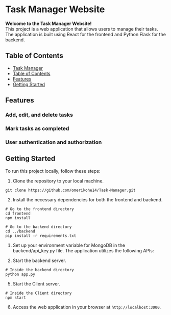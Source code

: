 # Task Manager Website

**Welcome to the Task Manager Website!** <br/>
This project is a web application that allows users to manage their tasks. The application is built using React for the frontend and Python Flask for the backend.


## Table of Contents

  - [Task Manager](#Task-Manager-website)
  - [Table of Contents](#table-of-contents)
  - [Features](#features)
  - [Getting Started](#getting-started)

## Features


### Add, edit, and delete tasks
### Mark tasks as completed
### User authentication and authorization

## Getting Started

To run this project locally, follow these steps:

1. Clone the repository to your local machine.

```
git clone https://github.com/omerikohe14/Task-Manager.git
```

2. Install the necessary dependencies for both the frontend and backend.

```
# Go to the frontend directory
cd frontend
npm install

# Go to the backend directory
cd ../backend
pip install -r requirements.txt 
```

1. Set up your environment variable for MongoDB in the backend/api_key.py file.
   The application utilizes the following APIs:


3. Start the backend server.

```
# Inside the backend directory
python app.py
```

5. Start the Client server.

```
# Inside the Client directory
npm start
```

6. Access the web application in your browser at `http://localhost:3000`.
